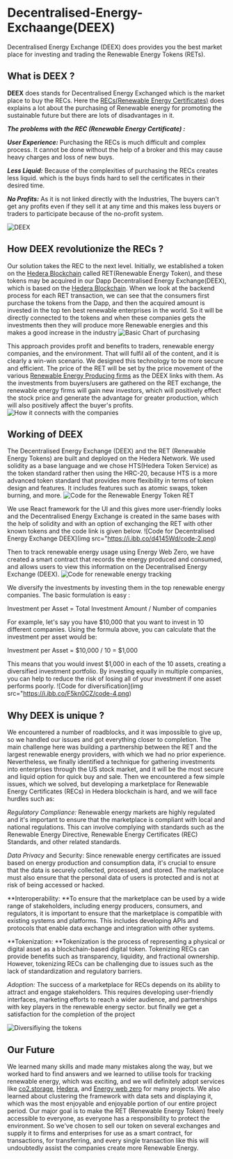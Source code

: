 # Decentralised-Energy-Exchaange(DEEX)
Decentralised Energy Exchange (DEEX) does provides you the best market place for investing and trading the Renewable Energy Tokens (RETs).

## What is DEEX ?
**DEEX** does stands for Decentralised Energy Exchanged which is the market place to buy the RECs. Here the [RECs(Renewable Energy Certificates)](https://www.investopedia.com/terms/r/rec.asp) does explains a lot about the purchasing of Renewable energy for promoting the sustainable future but there are lots of disadvantages in it.

_**The problems with the REC (Renewable Energy Certificate) :**_

_**User Experience:**_ Purchasing the RECs is much difficult and complex process. It cannot be done without the help of a broker and this may cause heavy charges and loss of new buys.

_**Less Liquid:**_ Because of the complexities of purchasing the RECs creates less liquid. which is the buys finds hard to sell the certificates in their desired time.

_**No Profits:**_ As it is not linked directly with the Industries, The buyers can't get any profits even if they sell it at any time and this makes less buyers or traders to participate because of the no-profit system.

![DEEX](https://i.ibb.co/8664kQM/Group-19-2.png)

## How DEEX revolutionize the RECs ?

Our solution takes the REC to the next level. Initially, we established a token on the [Hedera Blockchain](https://hedera.com) called RET(Renewable Energy Token), and these tokens may be acquired in our Dapp Decentralised Energy Exchange(DEEX), which is based on the [Hedera Blockchain](https://hedera.com). When we look at the backend process for each RET transaction, we can see that the consumers first purchase the tokens from the Dapp, and then the acquired amount is invested in the top ten best renewable enterprises in the world. So it will be directly connected to the tokens and when these companies gets the investments then they will produce more Renewable energies and this makes a good increase in the industry
![Basic Chart of purchasing](https://i.ibb.co/dcFyBgC/basic.png)

This approach provides profit and benefits to traders, renewable energy companies, and the environment. That will fulfil all of the content, and it is clearly a win-win scenario. We designed this technology to be more secure and efficient. The price of the RET will be set by the price movement of the various [Renewable Energy Producing firms](https://www.investopedia.com/investing/top-alternative-energy-companies/) as the DEEX links with them. As the investments from buyers/users are gathered on the RET exchange, the renewable energy firms will gain new investors, which will positively effect the stock price and generate the advantage for greater production, which will also positively affect the buyer's profits.
![How it connects with the companies](https://i.ibb.co/HdJqHfN/main-flowchart.png)

## Working of DEEX
The Decentralised Energy Exchange (DEEX) and the RET (Renewable Energy Tokens) are built and deployed on the Hedera Network. We used solidity as a base language and we chose HTS(Hedera Token Service) as the token standard rather then using the HRC-20, because HTS is a more advanced token standard that provides more flexibility in terms of token design and features. It includes features such as atomic swaps, token burning, and more.
![Code for the Renewable Energy Token RET](https://i.ibb.co/Q8c11Lx/code-1.png)

We use React framework for the UI and this gives more user-friendly looks and the Decentralised Energy Exchange is created in the same bases with the help of solidity and with an option of exchanging the RET with other known tokens and the code link is given below.
![Code for Decentralised Energy Exchange DEEX](img src="https://i.ibb.co/d4145Wd/code-2.png)

Then to track renewable energy usage using Energy Web Zero, we have created a smart contract that records the energy produced and consumed, and allows users to view this information on the Decentralised Energy Exchange (DEEX).
![Code for renewable energy tracking](https://i.ibb.co/kGJcKFQ/code-3.png)

We diversify the investments by investing them in the top renewable energy companies. The basic formulation is easy :

Investment per Asset = Total Investment Amount / Number of companies

For example, let's say you have $10,000 that you want to invest in 10 different companies. Using the formula above, you can calculate that the investment per asset would be:

Investment per Asset = $10,000 / 10 = $1,000

This means that you would invest $1,000 in each of the 10 assets, creating a diversified investment portfolio. By investing equally in multiple companies, you can help to reduce the risk of losing all of your investment if one asset performs poorly.
![Code for diversification](img src="https://i.ibb.co/F5kn0CZ/code-4.png)

## Why DEEX is unique ?
We encountered a number of roadblocks, and it was impossible to give up, so we handled our issues and got everything closer to completion. The main challenge here was building a partnership between the RET and the largest renewable energy providers, with which we had no prior experience. Nevertheless, we finally identified a technique for gathering investments into enterprises through the US stock market, and it will be the most secure and liquid option for quick buy and sale. Then we encountered a few simple issues, which we solved, but developing a marketplace for Renewable Energy Certificates (RECs) in Hedera blockchain is hard, and we will face hurdles such as:

*Regulatory Compliance:* Renewable energy markets are highly regulated and it's important to ensure that the marketplace is compliant with local and national regulations. This can involve complying with standards such as the Renewable Energy Directive, Renewable Energy Certificates (REC) Standards, and other related standards.

*Data Privacy* and Security: Since renewable energy certificates are issued based on energy production and consumption data, it's crucial to ensure that the data is securely collected, processed, and stored. The marketplace must also ensure that the personal data of users is protected and is not at risk of being accessed or hacked.

**Interoperability: **To ensure that the marketplace can be used by a wide range of stakeholders, including energy producers, consumers, and regulators, it is important to ensure that the marketplace is compatible with existing systems and platforms. This includes developing APIs and protocols that enable data exchange and integration with other systems.

**Tokenization: **Tokenization is the process of representing a physical or digital asset as a blockchain-based digital token. Tokenizing RECs can provide benefits such as transparency, liquidity, and fractional ownership. However, tokenizing RECs can be challenging due to issues such as the lack of standardization and regulatory barriers.

*Adoption:* The success of a marketplace for RECs depends on its ability to attract and engage stakeholders. This requires developing user-friendly interfaces, marketing efforts to reach a wider audience, and partnerships with key players in the renewable energy sector. but finally we get a satisfaction for the completion of the project

![Diversifiying the tokens](https://i.ibb.co/R29wPfD/final.png)

## Our Future 
We learned many skills and made many mistakes along the way, but we worked hard to find answers and we learned to utilise tools for tracking renewable energy, which was exciting, and we will definitely adopt services like [co2.storage](https://co2.storage/), [Hedera](https://hedera.com/), and [Energy web zero](https://www.energyweb.org/) for many projects. We also learned about clustering the framework with data sets and displaying it, which was the most enjoyable and enjoyable portion of our entire project period. Our major goal is to make the RET (Renewable Energy Token) freely accessible to everyone, as everyone has a responsibility to protect the environment. So we've chosen to sell our token on several exchanges and supply it to firms and enterprises for use as a smart contract, for transactions, for transferring, and every single transaction like this will undoubtedly assist the companies create more Renewable Energy.

